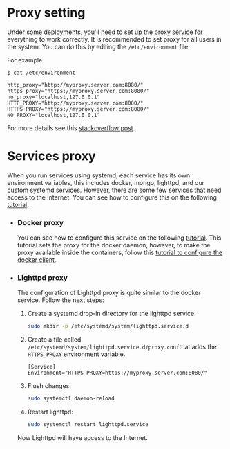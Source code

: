 # Proxy setting

Under some deployments, you'll need to set up the proxy service for everything to work correctly. It is recommended to set proxy for all users in the system. You can do this by editing the `/etc/environment` file.

For example

```
$ cat /etc/environment

http_proxy="http://myproxy.server.com:8080/"
https_proxy="https://myproxy.server.com:8080/"
no_proxy="localhost,127.0.0.1"
HTTP_PROXY="http://myproxy.server.com:8080/"
HTTPS_PROXY="https://myproxy.server.com:8080/"
NO_PROXY="localhost,127.0.0.1"
```

For more details see this [stackoverflow post](https://askubuntu.com/questions/175172/how-do-i-configure-proxies-without-gui).

# Services proxy

When you run services using systemd, each service has its own environment variables, this includes docker, mongo, lighttpd, and our custom systemd services. However, there are some few services that need access to the Internet. You can see how to configure this on the following [tutorial](https://docs.docker.com/config/daemon/systemd/#httphttps-proxy).

- ### Docker proxy

  You can see how to configure this service on the following [tutorial](https://docs.docker.com/config/daemon/systemd/#httphttps-proxy).
  This tutorial sets the proxy for the docker daemon, however, to make the proxy available inside the containers, follow this [tutorial to configure the docker client](https://docs.docker.com/network/proxy/). 

- ### Lighttpd proxy

  The configuration of Lighttpd proxy is quite similar to the docker service. Follow the next steps:

  1. Create a systemd drop-in directory for the lighttpd service:

     ```bash
     sudo mkdir -p /etc/systemd/system/lighttpd.service.d
     ```

  2. Create a file called `/etc/systemd/system/lighttpd.service.d/proxy.conf`that adds the `HTTPS_PROXY` environment variable.

     ```
     [Service]
     Environment="HTTPS_PROXY=https://myproxy.server.com:8080/"
     ```

  3. Flush changes:

     ```bash
     sudo systemctl daemon-reload
     ```

  4. Restart lighttpd:

     ```bash
     sudo systemctl restart lighttpd.service
     ```

  Now Lighttpd will have access to the Internet.

